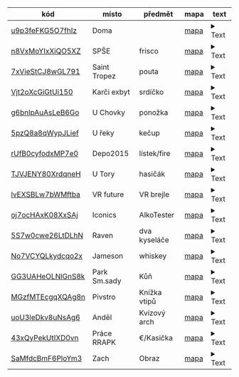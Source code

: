 kód | místo | předmět | mapa | text 
--- | --- | --- | --- | --- 
[u9p3feFKG5O7fhIz](https://stopymt.xyz/u9p3feFKG5O7fhIz) | Doma |  | [mapa](https://goo.gl/maps/AtPScojmY5NkPdQZ6) | <details><summary>Text</summary><h2>Před dávnými časy, v předaleké galaxii… </h2><br> <br> Jsi oslavil 30 let. Tedy.. jsme oslavili, abych byl přesný. Víš, já jsem tebou. Ano, mluvím k tobě ze vzdálené budoucnosti. Tobě před nedávnem bylo 30 let a já oslavil 142. <br> <br> Dnešní den však kriticky ovlivní to, jakým způsobem bude náš život pokračovat dál. <br> Je nutné, abys až do poslední chvíle následoval mé instrukce.. <br><br> Při svých mezigalaktických velvyslaneckých cestách jsem narazil na červí díru, která mě unesla do víru času. To způsobilo řadu časových anomálií, které se zhmotňují jako předměty spjaté s naším životem, a to právě dnes, 7.5.2023. <br> <br> Od tebe potřebuji abys šel po stopě těchto anomálií a pomohl mi uniknout jejich zajištěním. Časové kontinuum mi bohužel dovolí nahlédnout do minulosti jen ve velmi omezeném režimu. Vidím jen fragmenty události, související s danou anomálií. Budeš si muset v řadě situací umět poradit a vzpomínat na naši společnou minulost. <br> <br> U každého předmětu, který najdeš, nalezneš QR kód, jehož načtením budu schopný anomálii identifikovat, zajistit a poslat ti nápovědu k dalšímu předmětu. Musíš najít a vyřešit všechny nápovědy, jinak je naše existence, rodina i kariéra, odsouzena k zániku. <br> <br> Pokud už opravdu bude hrozit že další časovou anomálii nenajdeš, je u každé z nich k dispozici poslední známá časoprostorová souřadnice. Ale kde je v tom pak zábava? Neboj se ale kromě popisu používat i obrázkové nápovědy které ti pomocí časového vortexu budu posílat. <br> <h2> Prosím pomoz mi, mladý Mitchi, jsi naše jediná naděje.</h2></details>
[n8VxMoYIxXiQO5XZ](https://stopymt.xyz/n8VxMoYIxXiQO5XZ) | SPŠE | frisco | [mapa](https://goo.gl/maps/c4hDHpWrwXES2YRf8) | <details><summary>Text</summary>První předmět se nachází poblíž naší alma mater, kolébky našich prvních vědomostí o požití alkoholu. <br> Škola života, která ti ukázala, co je správné a co je špatné. Škola, která tě inspirovala k činům, kterých bys bez alkoholu v krvi nikdy nebyl schopen. <br> Samotný předmět potom sice není oficiální školní pomůcka, nicméně nás provázel celou dobu studia a stál nás nejednu stravenku.</details>
[7xVieStCJ8wGL791](https://stopymt.xyz/7xVieStCJ8wGL791) | Saint Tropez | pouta | [mapa](https://goo.gl/maps/FAkiUrmNQi7n4Xy68) | <details><summary>Text</summary>Druhá anomálie není tak zřetelná, vidím pouze samé problémy. Problémy se zapíjením, zákonem, zobrazováním, zpožděním, záškoláctvím.</details>
[Vjt2oXcGiGtUi150](https://stopymt.xyz/Vjt2oXcGiGtUi150) | Karči exbyt | srdíčko | [mapa](https://goo.gl/maps/4RFCf4KUbotTS1xG6) | <details><summary>Text</summary>Dovolím si trochu básnit.. Jak totiž víš, jsme velcí romantikové. <br> Když muž se ženou snídá, láska v bytě roztahuje svá křídla. Další zastávka je první byt, kde se vážný vztah začal dít.</details>
[g6bnlpAuAsLeB6Go](https://stopymt.xyz/g6bnlpAuAsLeB6Go) | U Chovky | ponožka | [mapa](https://goo.gl/maps/tLF9kGCab4KqvMKc6) | <details><summary>Text</summary>Předmět se tentokrát zatoulal na dost pozoruhodné místo. <br> Poprvé jsme zde objevovali nové světy ať již na gauči, nebo na podložce na yogu. Přečkali jsme zde naši první (ale bohužel zdaleka ne poslední) pandemii. A okusili nejeden kouzelný nápoj.</details>
[5pzQ8a8qWypJLief](https://stopymt.xyz/5pzQ8a8qWypJLief) | U řeky | kečup | [mapa](https://goo.gl/maps/LuRWwe38jkGVWAcT9) | <details><summary>Text</summary>Musíš si pospíšit! Jde nám o čas! Anomálie plave po proudu řeky pryč! Už se nám jednou povedlo jí chytit. Vem si na pomoc alespoň klacek. Zvládneš to i tentokrát!</details>
[rUfB0cyfodxMP7e0](https://stopymt.xyz/rUfB0cyfodxMP7e0) | Depo2015 | lístek/fire | [mapa](https://goo.gl/maps/SBnRgbcoQohe8fVQ7) | <details><summary>Text</summary>Další zastávka sice není zastávkou v pravém slova smyslu, ale s dopravními prostředky je úzce spojená. Taky s ohněm, hudbou, jídlem, a kradenými slunečníky. Samotná anomálie je ve tvém čase již osm let stará, ale těch pár vzpomínek které nám přinesla si pamatujeme dodnes. Její nynější lokace je nejasná, jediné co slyším je: “Jakou dělám atmosféru?!”</details>
[TJVJENY80XrdqneH](https://stopymt.xyz/TJVJENY80XrdqneH) | U Tory | hasičák | [mapa](https://goo.gl/maps/yuavHrG2XqV9dUmv5) | <details><summary>Text</summary>Opět mě přepadá lehká nostalgie. <br> Žil jsi zde s tím nejlepším člověkem, s tvým nejbližším kamarádem.. nechť mu je země lehká. Chodili jsme spolu statečně na pivo ještě dalších sto let.. Kdyby jsi u sebe měl další hledaný předmět, mohl tu klidně ještě dalších sto být a ne umřít v protější budově.</details>
[lvEXSBLw7bWMftba](https://stopymt.xyz/lvEXSBLw7bWMftba) | VR future | VR brejle | [mapa](https://goo.gl/maps/xKHu18gAAfQ68e4D9) | <details><summary>Text</summary>Další anomálie je poněkud matoucí. Vypadá to, že jsme navštívili vesmír, divoký západ, i postapokalyptický svět během několika minut. A to jen díky předmětu, který je nyní vyvržen z proudu času na schody poblíž.</details>
[oj7ocHAxK08XxSAj](https://stopymt.xyz/oj7ocHAxK08XxSAj) | Iconics | AlkoTester | [mapa](https://goo.gl/maps/1hzCxRf3E38D2qa7A) | <details><summary>Text</summary>Další místo bylo jedno z mnoha pracovních míst, kterými jsme si prošli. <br> Už si ani nevzpomínám, jak se ta díra jmenovala. Vím ale, že jsme tam chodili na nějaký testování. Asi testování na drogy nebo něco podobného. <br> Snad si vzpomeneš. Anomálie je s povahou tvé pozice v této zapamatování nehodném jobu spojena.</details>
[5S7w0cwe26LtDLhN](https://stopymt.xyz/5S7w0cwe26LtDLhN) | Raven | dva kyseláče | [mapa](https://goo.gl/maps/CRvrjudo3r4wm3vL7) | <details><summary>Text</summary>„Proroku,“ dím, „mene tekel, ať jsi pták a nebo z pekel, <br> synu podsvětí, a přece proroku, pojď hádat mně – <br> statečně, byť opuštěný, žiji zaklet v této zemi, <br> dům mám hrůzou obklíčený, zda tvá věštba uhádne, <br> zdali najdu balzám v smrti, zda tvá věštba uhádne“ – <br> Havran dí: „Už víckrát ne.“ <br> <br> A přec zde vězíš, čumě do papíru, <br> <br> Zoufaje, hledáš tu správnou míru. <br> Pěna bílá, tělo tmavé, <br> Havran kouká, pivo klame. <br> Večer za večerem, kolik rán přišlo bylo bez nocí! <br> Hleděl jsi tu na dno sklínky, pln opilých bezmocí. <br> Pivo zkyslé, ovocné, tak vydej se vstříc zábavě: <br> Havran dí: „Tak dáme dvě?.“</details>
[No7VCYQLkydcqo2x](https://stopymt.xyz/No7VCYQLkydcqo2x) | Jameson | whiskey | [mapa](https://goo.gl/maps/xGXTX7fcbEtuaftJ9) | <details><summary>Text</summary>Ačkoliv jsi v nedávné době navštívil hlavní město whiskey, několik, mnoho, možná stovky večerů jsme předtím slavili irsko v jiném lokále. Přišel čas kdy i já začal vypadat jako Billy Gibbons.</details>
[GG3UAHeOLNlGnS8k](https://stopymt.xyz/GG3UAHeOLNlGnS8k) | Park Sm.sady | Kůň | [mapa](https://goo.gl/maps/xCQ6KmkxaUSwD8YB6) | <details><summary>Text</summary>Vidím zvíře veliké jehož ohon branky se bude dotýkat! Také vidím černobílý film, ačkoliv ho neslyším, protože nemám patřičné vybavení. Myslím, že někdo někoho vraždí? Proč se tedy ale smějeme? Také vidím park a další spoustu alkoholu, obzvlášť během teplých letních dnů.</details>
[MGzfMTEcgqXQAg8n](https://stopymt.xyz/MGzfMTEcgqXQAg8n) | Pivstro | Knížka vtipů | [mapa](https://goo.gl/maps/spob3TjnXK7eGqxs7) | <details><summary>Text</summary>Zahlédl jsem další fragment události ale musím říct, že tenhle opravdu extra nedává smysl. <br> Rizoto? <br> Heligón? <br> Suterén?! <br> Vidím hodně piva, tolik piva, že se rozlilo i přes celý název. <br> Vidím taky celkem nedávnou událost, kdy má další, velmi blízká kamarádka, opět, po mnoha a mnoha letech, zkoušela vyprávět vtip. <br> <br> Do dnes kvůli tomu koktá. <br> Kdyby jsem jen tenkrát u sebe měl předmět který teď hledáš, mohla se tomuto osudu vyhnout.</details>
[uoU3leDkv8uNsAg6](https://stopymt.xyz/uoU3leDkv8uNsAg6) | Anděl | Kvízový arch | [mapa](https://goo.gl/maps/6itMN7PZkf32kSQJ8) | <details><summary>Text</summary>Další lokace je opět opředena spoustou otázek! Například.: <ol> <li> Která česká osobnost ve středu dopoledne představila svůj oficiální portrét? </li><li> Interpret a název písně  (po půl bodu)? </li><li> Za který tým NHL hrál v letech 1977-1982 čechoslovák Václav Nedomanský? </li><li> Co označuje latinský výraz gloriola? </li><li> Jak se nyní jmenuje stanice metra v Praze, která se dříve jmenovala Moskevská? </li><li> Který podnik spojují všechny předchozí odpovědi? (za bonusovou anomálii navíc). </ol></details>
[43xQyPekUtIXD0vn](https://stopymt.xyz/43xQyPekUtIXD0vn) | Práce RRAPK | €/Kasička | [mapa](https://goo.gl/maps/N25S2G8PpwZAPTLh9) | <details><summary>Text</summary>Další anomálie a další zaměstnání, které nám pomohlo na cestě životem nejen pracovními zkušenostmi. Dřív než jsme zabezpečovali meziplanetární dotace, získávali jsme zkušenosti takzvaně “od podlahy”, respektive od chodníků. <br> Ačkoliv dnes už se místo hledaného předmětu používá pouze mitchcoin, v době kdy jsi zde trávil čas by se ti určitě hodil.</details>
[SaMfdcBmF6PloYm3](https://stopymt.xyz/SaMfdcBmF6PloYm3) | Zach | Obraz | [mapa](https://goo.gl/maps/zQLF45PrTaLCi2xL8) | <details><summary>Text</summary>Poslední místo mám trochu v <i>mlze</i>, možná hlavně proto, co se stane dnes večer. Nicméně cítím že moje <i>Zách</i>rana je blízko. <br> Více ti opravdu nemohu pomoci, otevři si rovnou obrázek nápovědy, který ti letí časovým vortexem.</details>
